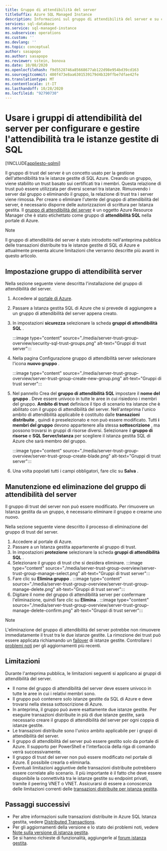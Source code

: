 ```yaml
---
title: Gruppo di attendibilità del server
titleSuffix: Azure SQL Managed Instance
description: Informazioni sul gruppo di attendibilità del server e su come gestire la relazione di trust tra le istanze gestite di SQL Azure.
services: sql-database
ms.service: sql-managed-instance
ms.subservice: operations
ms.custom: ''
ms.devlang: ''
ms.topic: conceptual
author: sasapopo
ms.author: sasapopo
ms.reviewer: sstein, bonova
ms.date: 10/08/2020
ms.openlocfilehash: f9d5528746a85668677ab122d98e954bd39cd163
ms.sourcegitcommit: 400f473e8aa6301539179d4b320ffbe7dfae42fe
ms.translationtype: MT
ms.contentlocale: it-IT
ms.lasthandoff: 10/28/2020
ms.locfileid: "92790730"
---
```

# <a name="use-server-trust-groups-to-set-up-and-manage-trust-between-sql-managed-instances"></a>Usare i gruppi di attendibilità del server per configurare e gestire l'attendibilità tra le istanze gestite di SQL
[!INCLUDE[appliesto-sqlmi](../includes/appliesto-sqlmi.md)]

Il gruppo di trust del server è un concetto usato per la gestione dell'attendibilità tra le istanze gestite di SQL Azure. Creando un gruppo, viene stabilito un trust basato sui certificati tra i membri. Questa relazione di trust può essere utilizzata per diversi scenari tra istanze. Rimuovendo i server dal gruppo o eliminando il gruppo, la relazione di trust tra i server viene rimossa. Per creare o eliminare l'utente del gruppo di attendibilità del server, è necessario disporre delle autorizzazioni di scrittura per Istanza gestita.
Il [gruppo di attendibilità del server](/azure/templates/microsoft.sql/allversions) è un oggetto Azure Resource Manager che è stato etichettato come gruppo di **attendibilità SQL** nella portale di Azure.

> [!NOTE]
> Il gruppo di attendibilità del server è stato introdotto nell'anteprima pubblica delle transazioni distribuite tra le istanze gestite di SQL di Azure e attualmente presenta alcune limitazioni che verranno descritte più avanti in questo articolo.

## <a name="server-trust-group-setup"></a>Impostazione gruppo di attendibilità server

Nella sezione seguente viene descritta l'installazione del gruppo di attendibilità del server.

1. Accedere al [portale di Azure](https://portal.azure.com/).

2. Passare a Istanza gestita SQL di Azure che si prevede di aggiungere a un gruppo di attendibilità del server appena creato.

3. In impostazioni **sicurezza** selezionare la scheda **gruppi di attendibilità SQL** .

   :::image type="content" source="./media/server-trust-group-overview/security-sql-trust-groups.png" alt-text="Gruppi di trust server":::

4. Nella pagina Configurazione gruppo di attendibilità server selezionare l'icona **nuovo gruppo** .

   :::image type="content" source="./media/server-trust-group-overview/server-trust-group-create-new-group.png" alt-text="Gruppi di trust server":::

5. Nel pannello Crea del **gruppo di attendibilità SQL** impostare il **nome del gruppo** . Deve essere univoco in tutte le aree in cui risiedono i membri del gruppo. **Ambito di trust** definisce il tipo di scenario tra istanze che è abilitato con il gruppo di attendibilità del server. Nell'anteprima l'unico ambito di attendibilità applicabile è costituito dalle **transazioni distribuite** , quindi è preselezionato e non può essere modificato. Tutti **i membri del gruppo** devono appartenere alla stessa **sottoscrizione** , ma possono trovarsi in gruppi di risorse diversi. Selezionare il **gruppo di risorse** e **SQL Server/istanza** per scegliere il istanza gestita SQL di Azure che sarà membro del gruppo.

   :::image type="content" source="./media/server-trust-group-overview/server-trust-group-create-blade.png" alt-text="Gruppi di trust server":::

6. Una volta popolati tutti i campi obbligatori, fare clic su **Salva** .

## <a name="server-trust-group-maintenance-and-deletion"></a>Manutenzione ed eliminazione del gruppo di attendibilità del server

Il gruppo di trust del server non può essere modificato. Per rimuovere un Istanza gestita da un gruppo, è necessario eliminare il gruppo e crearne uno nuovo.

Nella sezione seguente viene descritto il processo di eliminazione del gruppo di trust del server. 
1. Accedere al portale di Azure.
2. Passare a un Istanza gestita appartenente al gruppo di trust.
3. In impostazioni **protezione** selezionare la scheda **gruppi di attendibilità SQL** .
4. Selezionare il gruppo di trust che si desidera eliminare.
   :::image type="content" source="./media/server-trust-group-overview/server-trust-group-manage-select.png" alt-text="Gruppi di trust server":::
5. Fare clic su **Elimina gruppo** .
   :::image type="content" source="./media/server-trust-group-overview/server-trust-group-manage-delete.png" alt-text="Gruppi di trust server":::
6. Digitare il nome del gruppo di attendibilità server per confermare l'eliminazione, quindi fare clic su **Elimina** .
   :::image type="content" source="./media/server-trust-group-overview/server-trust-group-manage-delete-confirm.png" alt-text="Gruppi di trust server":::

> [!NOTE]
> L'eliminazione del gruppo di attendibilità del server potrebbe non rimuovere immediatamente il trust tra le due istanze gestite. La rimozione dei trust può essere applicata richiamando un [failover](/powershell/module/az.sql/Invoke-AzSqlInstanceFailover) di istanze gestite. Controllare i [problemi noti](../database/doc-changes-updates-release-notes.md?tabs=managed-instance#known-issues) per gli aggiornamenti più recenti.

## <a name="limitations"></a>Limitazioni

Durante l'anteprima pubblica, le limitazioni seguenti si applicano ai gruppi di attendibilità del server.
 * Il nome del gruppo di attendibilità del server deve essere univoco in tutte le aree in cui i relativi membri sono.
 * Il gruppo può contenere solo istanze gestite da SQL di Azure e deve trovarsi nella stessa sottoscrizione di Azure.
 * In anteprima, il gruppo può avere esattamente due istanze gestite. Per eseguire transazioni distribuite in più di due istanze gestite, sarà necessario creare il gruppo di attendibilità del server per ogni coppia di istanze gestite.
 * Le transazioni distribuite sono l'unico ambito applicabile per i gruppi di attendibilità del server.
 * Il gruppo di attendibilità del server può essere gestito solo da portale di Azure. Il supporto per PowerShell e l'interfaccia della riga di comando verrà successivamente.
 * Il gruppo di trust del server non può essere modificato nel portale di Azure. È possibile crearla o eliminarla.
 * Eventuali limitazioni aggiuntive delle transazioni distribuite potrebbero essere correlate allo scenario. Il più importante è il fatto che deve essere disponibile la connettività tra le istanze gestite su endpoint privati, tramite il peering VNET o VNET. Assicurarsi di essere a conoscenza delle limitazioni correnti delle [transazioni distribuite per istanza gestita](../database/elastic-transactions-overview.md#limitations).

## <a name="next-steps"></a>Passaggi successivi

* Per altre informazioni sulle transazioni distribuite in Azure SQL Istanza gestita, vedere [Distributed Transactions](../database/elastic-transactions-overview.md).
* Per gli aggiornamenti della versione e lo stato dei problemi noti, vedere [Note sulla versione di istanza gestita](../database/doc-changes-updates-release-notes.md).
* Se si hanno richieste di funzionalità, aggiungerle al [forum istanza gestita](https://feedback.azure.com/forums/915676-sql-managed-instance).